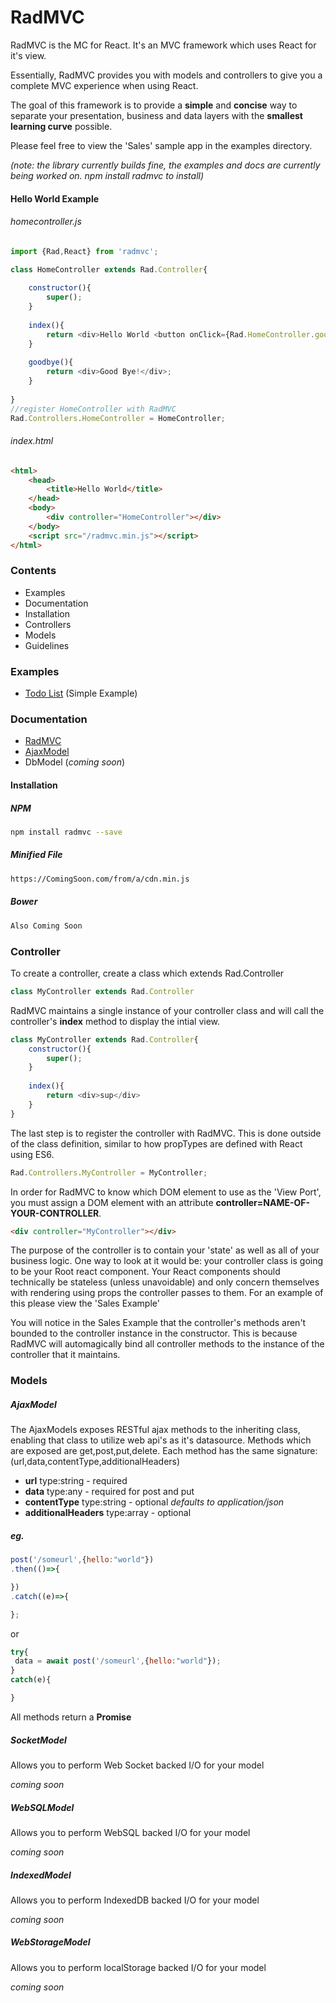 # RadMVC

RadMVC is the MC for React. It's an MVC framework which uses React for it's view.

Essentially, RadMVC provides you with models and controllers to give you a complete MVC experience when using React.

The goal of this framework is to provide a **simple** and **concise** way to separate your presentation, business and data layers with the **smallest learning curve** possible.

Please feel free to view the 'Sales' sample app in the examples directory.

*(note: the library currently builds fine, the examples and docs are currently being worked on. npm install radmvc to install)*

#### Hello World Example
###### homecontroller.js
```javascript
import {Rad,React} from 'radmvc';

class HomeController extends Rad.Controller{
    
    constructor(){
        super();
    }
    
    index(){
        return <div>Hello World <button onClick={Rad.HomeController.goodbye}>Bye!</button></div>;
    }
    
    goodbye(){
        return <div>Good Bye!</div>;
    }
    
}
//register HomeController with RadMVC
Rad.Controllers.HomeController = HomeController;
```
###### index.html
```html
<html>
    <head>
        <title>Hello World</title>
    </head>
    <body>
        <div controller="HomeController"></div>
    </body>
    <script src="/radmvc.min.js"></script>
</html>
```

### Contents
- Examples
- Documentation
- Installation
- Controllers
- Models
- Guidelines

### Examples
- [Todo List](https://github.com/jitcoder/RadMVC/tree/master/examples/todolist) (Simple Example)

### Documentation
- [RadMVC](https://github.com/jitcoder/radmvc/docs/radmvc.md)
- [AjaxModel](https://github.com/jitcoder/radmvc/docs/ajaxmodel.md)
- DbModel (*coming soon*)

#### Installation

##### NPM
```sh
npm install radmvc --save
```

##### Minified File
```sh
https://ComingSoon.com/from/a/cdn.min.js
```

##### Bower
```sh
Also Coming Soon
```

### Controller

To create a controller, create a class which extends Rad.Controller
```javascript
class MyController extends Rad.Controller
```

RadMVC maintains a single instance of your controller  class and will call the controller's **index** method to display the intial view.
```javascript
class MyController extends Rad.Controller{
    constructor(){
        super();
    }
    
    index(){
        return <div>sup</div>
    }
}
```

The last step is to register the controller with RadMVC. This is done outside of the class definition, similar to how propTypes are defined with React using ES6.

```javascript
Rad.Controllers.MyController = MyController;
```

In order for RadMVC to know which DOM element to use as the 'View Port', you must assign a DOM element with an attribute **controller=NAME-OF-YOUR-CONTROLLER**.

```html
<div controller="MyController"></div>
```

The purpose of the controller is to contain your 'state' as well as all of your business logic. One way to look at it would be: your controller class is going to be your Root react component. Your React components should technically be stateless (unless unavoidable) and only concern themselves with rendering using props the controller passes to them. For an example of this please view the 'Sales Example'

You will notice in the Sales Example that the controller's methods aren't bounded to the controller instance in the constructor. This is because RadMVC will automagically bind all controller methods to the instance of the controller that it maintains.

### Models
##### AjaxModel
The AjaxModels exposes RESTful ajax methods to the inheriting class, enabling that class to utilize web api's as it's datasource.
Methods which are exposed are get,post,put,delete. Each method has the same signature: (url,data,contentType,additionalHeaders)

- **url** type:string - required
- **data** type:any - required for post and put
- **contentType** type:string - optional *defaults to application/json*
- **additionalHeaders** type:array - optional

##### eg.
```javascript
post('/someurl',{hello:"world"})
.then(()=>{

})
.catch((e)=>{

};
```
or
```javascript
try{
 data = await post('/someurl',{hello:"world"});
}
catch(e){

}
```

All methods return a **Promise**

##### SocketModel
Allows you to perform Web Socket backed I/O for your model

*coming soon*
##### WebSQLModel
Allows you to perform WebSQL backed I/O for your model

*coming soon*
##### IndexedModel
Allows you to perform IndexedDB backed I/O for your model

*coming soon*
##### WebStorageModel
Allows you to perform localStorage backed I/O for your model

*coming soon*
